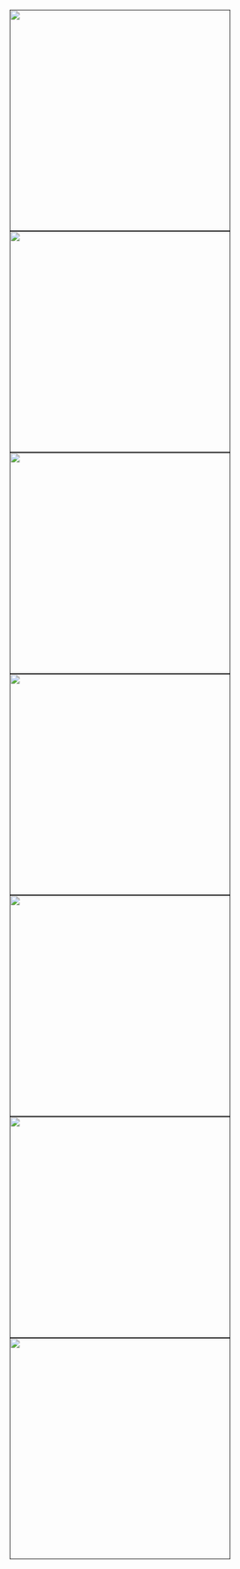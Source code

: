 <p align="center">
<a href="" target="_blank"><img src="https://sun9-51.userapi.com/impg/-zmYCMgOIL1VJVbwOo8XHLBmVrnKC_PHy-PIlw/14ttkm2-pEA.jpg?size=1280x660&quality=96&sign=4342dc42ccb26841a60a7a489f34bd2d&type=album" width="400" alt=""></a>
<a href="" target="_blank"><img src="https://sun9-51.userapi.com/impg/RpPbJlkP40_sJp--lr1__V1rj4406VyjqJRpHg/VBEaupzTrLo.jpg?size=1280x540&quality=96&sign=00cbe02525ee316e9335e1594bcd7c09&type=album" width="400" alt=""></a>
<a href="" target="_blank"><img src="https://sun29-2.userapi.com/impg/m0yK3GJ4FvKqa7kDlRRa_4qIXO9AjRkooDCq_w/kUBAZoztVOE.jpg?size=1280x540&quality=96&sign=c86e756bea55fee26da70ee9475551d6&type=album" width="400" alt=""></a>
<a href="" target="_blank"><img src="https://sun9-73.userapi.com/impg/uFZostVwUUCOQGnOmYTNDcL8hO-aG9DcH_kM1Q/EGytpuw58Cg.jpg?size=1280x410&quality=96&sign=1cbf99da6417c2098662aa4b14305fc9&type=album" width="400" alt=""></a>
<a href="" target="_blank"><img src="https://sun9-74.userapi.com/impg/7LPoyDOYyBJ8VE9DiYvppAd1O55GjwJU1DSrDg/ljeHVAtGCgk.jpg?size=1280x286&quality=96&sign=3142d3bad102e5527749771bc1609ac9&type=album" width="400" alt=""></a>
<a href="" target="_blank"><img src="https://sun9-21.userapi.com/impg/2r0HDpxWoDSU1JspMwBsu9hWUynOa1cSTymBxw/gWOHC9JwlB4.jpg?size=1280x717&quality=96&sign=679012348072e9bfd2ad3492a25d0abc&type=album" width="400" alt=""></a>
<a href="" target="_blank"><img src="https://sun9-39.userapi.com/impg/I6CKXMQV_Z4wxpsPvN5O0CMY7ISOpDKH1l_YYg/2otteoXOwZA.jpg?size=1249x321&quality=96&sign=6ae58ae8045a47fbab62ef78b35bf060&type=album" width="400" alt=""></a>
</p>
